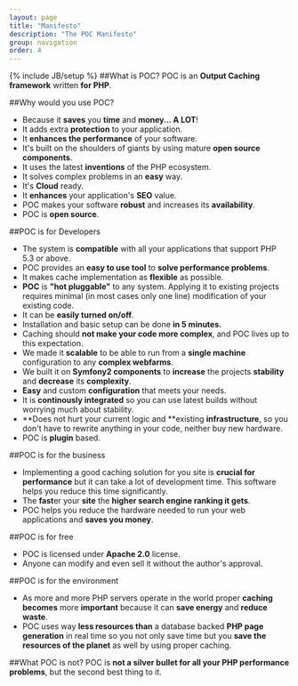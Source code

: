 ```yaml
---
layout: page
title: "Manifesto"
description: "The POC Manifesto"
group: navigation
order: 4
---
```

{% include JB/setup %}
##What is POC?
POC is an **Output Caching framework** written **for PHP**.

##Why would you use POC?
 - Because it **saves** you **time** and **money... A LOT**!
 - It adds extra **protection** to your application.
 - It **enhances the performance** of your software.
 - It's built on the shoulders of giants by using mature **open source components**.
 - It uses the latest **inventions** of the PHP ecosystem.
 - It solves complex problems in an **easy** way.
 - It's **Cloud** ready.
 - It **enhances** your application's **SEO** value.
 - POC makes your software **robust** and increases its **availability**. 
 - POC is **open source**.

##POC is for Developers
 - The system is **compatible** with all your applications that support PHP 5.3 or above.
 - POC provides an **easy to use tool** to **solve performance problems**.
 - It makes cache implementation as **flexible** as possible.
 - **POC** is **"hot pluggable"** to any system. Applying it to existing projects requires minimal (in most cases only one line) modification of your existing code. 
 - It can be **easily turned on/off**.
 - Installation and basic setup can be done **in 5 minutes.**
 - Caching should **not make your code more complex**, and POC lives up to this expectation.
 - We made it **scalable** to be able to run from a **single machine** configuration to any **complex webfarms**.
 - We built it on **Symfony2 components** to **increase** the projects **stability** and **decrease** its **complexity**.
 - **Easy** and custom **configuration** that meets your needs.
 - It is **continously integrated** so you can use latest builds without worrying much about stability.
 - **Does not hurt your current logic and **existing **infrastructure**, so you don't have to rewrite anything in your code, neither buy new hardware.
 - POC is **plugin** based.


##POC is for the business
 - Implementing a good caching solution for you site is **crucial for performance** but it can take a lot of development time. This software helps you reduce this time significantly.
 - The **fast**er your **site** the **higher search engine ranking it gets**.
 - POC helps you reduce the hardware needed to run your web applications and **saves you money**.

##POC is for free
 - POC is licensed under **Apache 2.0** license.
 - Anyone can modify and even sell it without the author's approval.

##POC is for the environment
 - As more and more PHP servers operate in the world proper **caching becomes** more **important** because it can **save energy** and **reduce waste**.
 - POC uses way **less resources than** a database backed **PHP page generation** in real time so you not only save time but you **save the resources of the planet** as well by using proper caching.

##What POC is not?
POC is **not a silver bullet for all your PHP performance problems**, but the second best thing to it.


